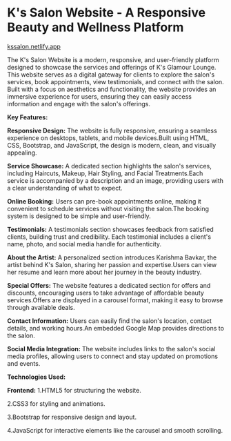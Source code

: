 # K's Salon Website - A Responsive Beauty and Wellness Platform
[kssalon.netlify.app
](https://kssalon.netlify.app/)

The K's Salon Website is a modern, responsive, and user-friendly platform designed to showcase the services and offerings of K's Glamour Lounge. This website serves as a digital gateway for clients to explore the salon's services, book appointments, view testimonials, and connect with the salon. Built with a focus on aesthetics and functionality, the website provides an immersive experience for users, ensuring they can easily access information and engage with the salon's offerings.

**Key Features:**

**Responsive Design:**
The website is fully responsive, ensuring a seamless experience on desktops, tablets, and mobile devices.Built using HTML, CSS, Bootstrap, and JavaScript, the design is modern, clean, and visually appealing.

**Service Showcase:**
A dedicated section highlights the salon's services, including Haircuts, Makeup, Hair Styling, and Facial Treatments.Each service is accompanied by a description and an image, providing users with a clear understanding of what to expect.

**Online Booking:**
Users can pre-book appointments online, making it convenient to schedule services without visiting the salon.The booking system is designed to be simple and user-friendly.

**Testimonials:**
A testimonials section showcases feedback from satisfied clients, building trust and credibility.
Each testimonial includes a client's name, photo, and social media handle for authenticity.

**About the Artist:**
A personalized section introduces Karishma Bavkar, the artist behind K's Salon, sharing her passion and expertise.Users can view her resume and learn more about her journey in the beauty industry.

**Special Offers:**
The website features a dedicated section for offers and discounts, encouraging users to take advantage of affordable beauty services.Offers are displayed in a carousel format, making it easy to browse through available deals.

**Contact Information:**
Users can easily find the salon's location, contact details, and working hours.An embedded Google Map provides directions to the salon.

**Social Media Integration:**
The website includes links to the salon's social media profiles, allowing users to connect and stay updated on promotions and events.


**Technologies Used:**

**Frontend:**
1.HTML5 for structuring the website.

2.CSS3 for styling and animations.

3.Bootstrap for responsive design and layout.

4.JavaScript for interactive elements like the carousel and smooth scrolling.
